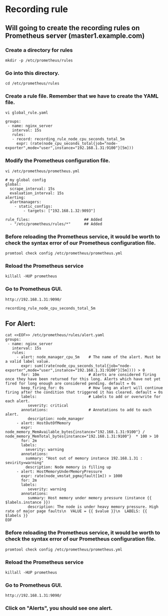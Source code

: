 # Recording rule

## Will going to create the recording rules on Prometheus server (master1.example.com)

### Create a directory for rules
```
mkdir -p /etc/prometheus/rules
```
### Go into this directory.
```
cd /etc/prometheus/rules
```
### Create a rule file. Remember that we have to create the YAML file.
```
vi global_rule.yaml
```
```
groups:
 - name: nginx_server
   interval: 15s
   rules:
   - record: recording_rule_node_cpu_seconds_total_5m
     expr: (rate(node_cpu_seconds_total{job="node-exporter",mode="user",instance="192.168.1.31:9100"}[5m]))
```

### Modify the Prometheus configuration file.

```
vi /etc/prometheus/prometheus.yml
```
```
# my global config
global:
  scrape_interval: 15s 
  evaluation_interval: 15s 
alerting:
  alertmanagers:
    - static_configs:
        - targets: ["192.168.1.32:9093"]

rule_files:                        ## Added
  - "/etc/prometheus/rules/*"      ## Added
```
### Before reloading the Prometheus service, it would be worth to check the syntax error of our Prometheus configuration file.
```
promtool check config /etc/prometheus/prometheus.yml
```

### Reload the Prometheus service
```
killall -HUP prometheus
```
### Go to Prometheus GUI.
```
http://192.168.1.31:9090/
```

```
recording_rule_node_cpu_seconds_total_5m
```


## For Alert:

```
cat <<EOF>> /etc/prometheus/rules/alert.yaml 
groups:
 - name: nginx_server
   interval: 15s
   rules:
     - alert: node_manager_cpu_5m    # The name of the alert. Must be a valid label value.
       expr: sum((rate(node_cpu_seconds_total{job="node-exporter",mode="user",instance="192.168.1.31:9100"}[5m]))) > 0
       for: 10m                      # Alerts are considered firing once they have been returned for this long. Alerts which have not yet fired for long enough are considered pending. default = 0s
       keep_firing_for: 0s           # How long an alert will continue firing after the condition that triggered it has cleared. default = 0s
       labels:                       # Labels to add or overwrite for each alert.
          severity: critical
       annotations:                  # Annotations to add to each alert.
          description: node_manager
     - alert: HostOutOfMemory
       expr: node_memory_MemAvailable_bytes{instance="192.168.1.31:9100"} / node_memory_MemTotal_bytes{instance="192.168.1.31:9100"}  * 100 > 10
       for: 2m
       labels:
         severity: warning
       annotations:
         summary: "Host out of memory instance 192.168.1.31 : sevirity=warning"
         description: Node memory is filling up 
     - alert: HostMemoryUnderMemoryPressure
       expr: rate(node_vmstat_pgmajfault[1m]) > 1000
       for: 2m
       labels:
          severity: warning
       annotations:
          summary: Host memory under memory pressure (instance {{ $labels.instance }})
          description: The node is under heavy memory pressure. High rate of major page faults\n  VALUE = {{ $value }}\n  LABELS: {{ $labels }}
EOF
```

### Before reloading the Prometheus service, it would be worth to check the syntax error of our Prometheus configuration file.
```
promtool check config /etc/prometheus/prometheus.yml
```

### Reload the Prometheus service
```
killall -HUP prometheus
```
### Go to Prometheus GUI.
```
http://192.168.1.31:9090/
```

### Click on "Alerts", you should see one alert.

